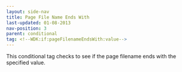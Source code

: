 ```yaml
---
layout: side-nav
title: Page File Name Ends With
last-updated: 01-08-2013
nav-position: 3
parent: conditional
tag: <!--WDK:if:pageFilenameEndsWith:value-->
---
```


This conditional tag checks to see if the page filename ends with the specified value.
